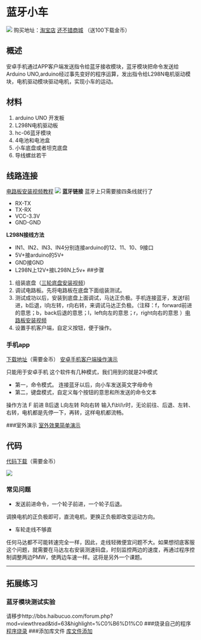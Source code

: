 # 蓝牙小车

![](http://pic2.haibucuo.com/img/2016/04/LOGO3-2.jpg)
购买地址：[淘宝店](https://item.taobao.com/item.htm?id=45424939154) [还不错商城](http://www.haibucuo.com/goods-24.html) （送100下载金币）
## 概述

安卓手机通过APP客户端发送指令给蓝牙接收模块，蓝牙模块把命令发送给Arduino UNO,arduino经过事先变好的程序运算，发出指令给L298N电机驱动模块，电机驱动模块驱动电机，实现小车的运动。


## 材料

1. arduino UNO 开发板
2. L298N电机驱动板
3. hc-06蓝牙模块
4. 4电池和电池盒
5. 小车底盘或者坦克底盘
6. 导线螺丝若干

## 线路连接
[电路板安装视频教程](http://v.youku.com/v_show/id_XMTU1MTIwOTIzNg==.html)
![](http://pic2.haibucuo.com/img/2016/04/QQ%E5%9B%BE%E7%89%8720160428094310_%E5%89%AF%E6%9C%AC.jpg)
 **蓝牙链接**
 蓝牙上只需要接四条线就行了
 * RX-TX
 * TX-RX
 * VCC-3.3V
 * GND-GND


**L298N接线方法**
* IN1、IN2、IN3、IN4分别连接arduino的12、11、10、9接口
* 5V+接arduino的5V+
* GND接GND
* L298N上12V+接L298N上5v+
##步骤
1. 组装底盘（[三轮底盘安装视频](http://v.youku.com/v_show/id_XMTU0OTQ5NTIzMg==.html?from=y1.7-1.2)）
2. 调试电路板。先将电路板在底盘下面组装测试。
3. 测试成功以后，安装到底盘上面调试，马达正负极。手机连接蓝牙，发送f前进，b后退，l向左转，r向右转，来调试马达正负极。（注释：f，forward前进的意思；b，back后退的意思；l，left向左的意思；r，right向右的意思 ）[电路板安装视频](http://v.youku.com/v_show/id_XMTU1MTIwOTIzNg==.html)
4. 设置手机客户端，自定义按钮，便于操作。


### 手机app
[下载地址](http://www.chuang-ke.com/a/downloads/shoujiruanjian/2015/1022/155.html)（需要金币）
[安卓手机客户端操作演示](http://v.youku.com/v_show/id_XMTU1MTA1MjU5Ng==.html)

只能用于安卓手机
这个软件有几种模式，我们用到的就是2中模式
* 第一，命令模式。 连接蓝牙以后，向小车发送英文字母命令
* 第二，键盘模式，自定义每个按钮的意思和所发送的命令文本

操作方法
F 前进  B后退 L向左转 R向右转
输入f\b\l\r时，无论前往、后退、左转、右转，电机都是先停一下，再转，这样电机都流畅。


###室外演示
[室外效果简单演示](http://v.youku.com/v_show/id_XMTU1MTA3NzI0NA==.html)

## 代码
[代码下载](http://www.chuang-ke.com/a/downloads/Arduino/2015/1025/167.html)（需要金币）

![](http://pic2.haibucuo.com/img/2016/04/QQ图片20160428202144.jpg)



### 常见问题

* 发送前进命令，一个轮子前进，一个轮子后退。  

调换电机的正负极即可，直流电机，更换正负极即改变运动方向。
* 车轮走线不够直

任何马达都不可能转速完全一样，因此，走线轻微便宜问题不大。如果想彻底客服这个问题，就需要在马达左右安装测速码盘，时刻监控两边的速度，再通过程序控制调整两边PMW，使两边车速一样。这将是另外一个课题。




---


## 拓展练习


### 蓝牙模块测试实验
请移步http://bbs.haibucuo.com/forum.php?mod=viewthread&tid=63&highlight=%C0%B6%D1%C0
###烧录自己的程序
[程序烧录](http://www.makerbook.cn/arduinoban_ben.html)
###添加库文件
[库文件添加](http://www.makerbook.cn/arduinoku_wen_jian_zeng_jia.html)




